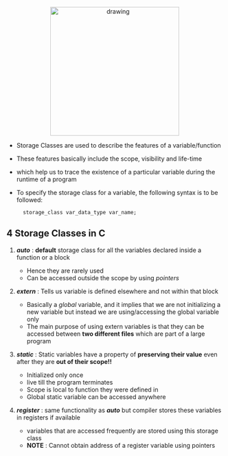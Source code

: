 <p align="center"><img src="https://www.geeksforgeeks.org/wp-content/uploads/Storage-Classes-In-C.png" alt="drawing" width="300"/></p>

- Storage Classes are used to describe the features of a variable/function
- These features basically include the scope, visibility and life-time 
- which help us to trace the existence of a particular variable during the runtime of a program

- To specify the storage class for a variable, the following syntax is to be followed:

        storage_class var_data_type var_name; 

## 4 Storage Classes in C

1. ***auto*** : **default** storage class for all the variables declared inside a function or a block
    - Hence they are rarely used
    - Can be accessed outside the scope by using *pointers* 

2. ***extern*** : Tells us variable is defined elsewhere and not within that block
    - Basically a *global* variable, and it implies that we are not initializing a new variable but instead we are using/accessing the global variable only
    - The main purpose of using extern variables is that they can be accessed between **two different files** which are part of a large program

3. ***static*** : Static variables have a property of **preserving their value** even after they are **out of their scope!!**
    - Initialized only once
    - live till the program terminates
    - Scope is local to function they were defined in
    - Global static variable can be accessed anywhere

4. ***register*** : same functionality as ***auto*** but compiler stores these variables in registers if available
    - variables that are accessed frequently are stored using this storage class
    - **NOTE** : Cannot obtain address of a register variable using pointers